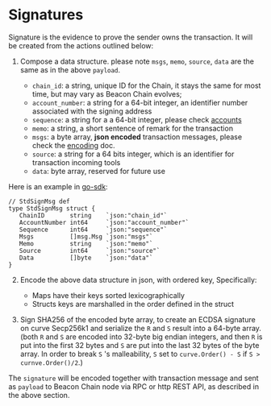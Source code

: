 # Signatures

Signature is the evidence to prove the sender owns the transaction. It will be created from the actions outlined below:

1. Compose a data structure. please note `msgs`, `memo`, `source`, `data` are the same as in the above `payload`.

    - `chain_id`: a string, unique ID for the Chain, it stays the same for most time, but may vary as Beacon Chain  evolves;
    - `account_number`: a string for a 64-bit integer, an identifier number associated with the signing address
    - `sequence`: a string for a a 64-bit integer, please check [accounts](accounts.md)
    - `memo`: a string, a short sentence of remark for the transaction
    - `msgs`: a byte array, **json encoded** transaction messages, please check the [encoding](encoding/encoding.md) doc.
    - `source`: a string for a 64 bits integer, which is an identifier for transaction incoming tools
    - `data`: byte array, reserved for future use

 Here is an example in [go-sdk](https://github.com/binance-chain/go-sdk/blob/master/types/tx/stdsign.go#L22):
 ```golang
 // StdSignMsg def
type StdSignMsg struct {
	ChainID       string    `json:"chain_id"`
	AccountNumber int64     `json:"account_number"`
	Sequence      int64     `json:"sequence"`
	Msgs          []msg.Msg `json:"msgs"`
	Memo          string    `json:"memo"`
	Source        int64     `json:"source"`
	Data          []byte    `json:"data"`
}
 ```

2. Encode the above data structure in json, with ordered key, Specifically:

    - Maps have their keys sorted lexicographically
    - Structs keys are marshalled in the order defined in the struct


3. Sign SHA256 of the encoded byte array, to create an ECDSA signature on curve Secp256k1 and serialize the `R` and `S` result into a 64-byte array. (both `R` and `S` are encoded into 32-byte big endian integers, and then `R` is put into the first 32 bytes and `S` are put into the last 32 bytes of the byte array. In order to break `S` 's malleability, `S` set to `curve.Order() - S` if `S > curnve.Order()/2`.)

The `signature` will be encoded together with transaction message and sent as `payload` to Beacon Chain  node via RPC or http REST API, as described in the above section.
